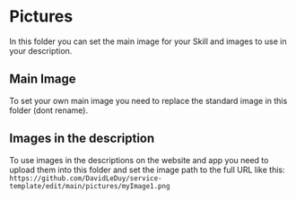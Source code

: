 # Pictures

In this folder you can set the main image for your Skill and images to use in your description.

## Main Image

To set your own main image you need to replace the standard image in this folder (dont rename).

## Images in the description

To use images in the descriptions on the website and app you need to upload them into this folder and set the 
image path to the full URL like this: `https://github.com/DavidLeDuy/service-template/edit/main/pictures/myImage1.png`
